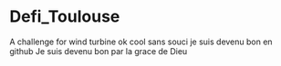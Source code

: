# Defi_Toulouse
A challenge for wind turbine
ok cool sans souci je suis devenu bon en github 
Je suis devenu bon par la grace de Dieu 

